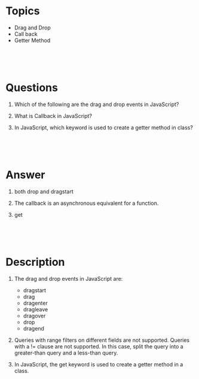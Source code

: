 # Topics

- Drag and Drop
- Call back
- Getter Method

&nbsp;

&nbsp;

# Questions

1. Which of the following are the drag and drop events in JavaScript?

2. What is Callback in JavaScript?

3. In JavaScript, which keyword is used to create a getter method in class?

&nbsp;

&nbsp;

# Answer

1. both drop and dragstart

2. The callback is an asynchronous equivalent for a function.

3. get

&nbsp;

&nbsp;

# Description

1. The drag and drop events in JavaScript are:

   - dragstart
   - drag
   - dragenter
   - dragleave
   - dragover
   - drop
   - dragend

2. Queries with range filters on different fields are not supported. Queries with a != clause are not supported. In this case, split the query into a greater-than query and a less-than query.

3. In JavaScript, the get keyword is used to create a getter method in a class.
